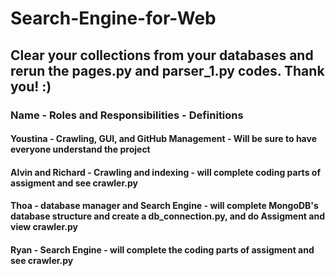 # Search-Engine-for-Web
## Clear your collections from your databases and rerun the pages.py and parser_1.py codes. Thank you! :)
### Name - Roles and Responsibilities - Definitions
#### Youstina - Crawling, GUI, and GitHub Management - Will be sure to have everyone understand the project
#### Alvin and Richard - Crawling and indexing - will complete coding parts of assigment and see crawler.py
#### Thoa - database manager and Search Engine - will complete MongoDB's database structure and create a db_connection.py, and do Assigment and view crawler.py
#### Ryan - Search Engine - will complete the coding parts of assigment and see crawler.py
